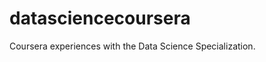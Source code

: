 datasciencecoursera
===================

Coursera experiences with the Data Science Specialization. 
